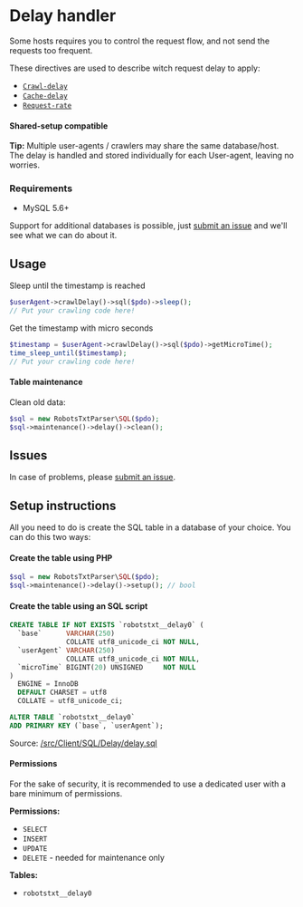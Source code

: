 # Delay handler
Some hosts requires you to control the request flow, and not send the requests too frequent.

These directives are used to describe witch request delay to apply:
- [`Crawl-delay`](../directives.md#crawl-delay)
- [`Cache-delay`](../directives.md#cache-delay)
- [`Request-rate`](../directives.md#request-rate)

#### Shared-setup compatible
__Tip:__ Multiple user-agents / crawlers may share the same database/host. The delay is handled and stored individually for each User-agent, leaving no worries.

### Requirements
- MySQL 5.6+

Support for additional databases is possible, just [submit an issue](https://github.com/VIPnytt/RobotsTxtParser/issues) and we'll see what we can do about it.

## Usage
Sleep until the timestamp is reached
```php
$userAgent->crawlDelay()->sql($pdo)->sleep();
// Put your crawling code here!
```

Get the timestamp with micro seconds
```php
$timestamp = $userAgent->crawlDelay()->sql($pdo)->getMicroTime();
time_sleep_until($timestamp);
// Put your crawling code here!
```

#### Table maintenance
Clean old data:
```php
$sql = new RobotsTxtParser\SQL($pdo);
$sql->maintenance()->delay()->clean();
```

## Issues
In case of problems, please [submit an issue](https://github.com/VIPnytt/RobotsTxtParser/issues).

## Setup instructions
All you need to do is create the SQL table in a database of your choice. You can do this two ways:

#### Create the table using PHP

```php
$sql = new RobotsTxtParser\SQL($pdo);
$sql->maintenance()->delay()->setup(); // bool
```

#### Create the table using an SQL script
```SQL
CREATE TABLE IF NOT EXISTS `robotstxt__delay0` (
  `base`      VARCHAR(250)
              COLLATE utf8_unicode_ci NOT NULL,
  `userAgent` VARCHAR(250)
              COLLATE utf8_unicode_ci NOT NULL,
  `microTime` BIGINT(20) UNSIGNED     NOT NULL
)
  ENGINE = InnoDB
  DEFAULT CHARSET = utf8
  COLLATE = utf8_unicode_ci;

ALTER TABLE `robotstxt__delay0`
ADD PRIMARY KEY (`base`, `userAgent`);
```
Source: [/src/Client/SQL/Delay/delay.sql](https://github.com/VIPnytt/RobotsTxtParser/tree/master/src/Client/SQL/Delay/delay.sql)

#### Permissions
For the sake of security, it is recommended to use a dedicated user with a bare minimum of permissions.

__Permissions:__
- `SELECT`
- `INSERT`
- `UPDATE`
- `DELETE` - needed for maintenance only

__Tables:__
- `robotstxt__delay0`

